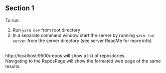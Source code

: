 ## Section 1 ##

To run: 
1. Run `yarn dev` from root directory
2. In a separate command window start the server by running `yarn run server` from the server directory (see server ReadMe for more info)
<br>
http://localhost:9500/repos will show a list of repositories. <br>
Navigating to the ReposPage will show the formated web page of the same results. 
